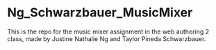 # Ng_Schwarzbauer_MusicMixer
This is the repo for the music mixer assignment in the web authoring 2 class, made by Justine Nathalie Ng and Taylor Pineda Schwarzbauer.

